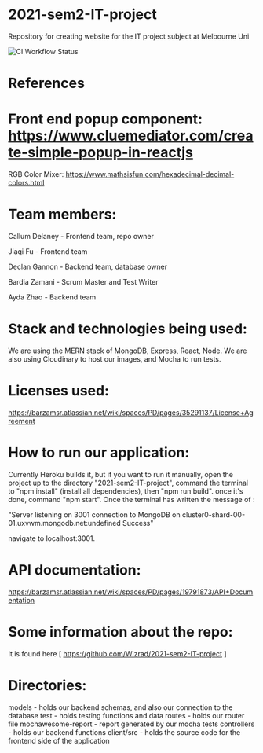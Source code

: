 # 2021-sem2-IT-project

Repository for creating website for the IT project subject at Melbourne Uni

![CI Workflow Status](https://github.com/github/docs/actions/workflows/node.js.yml/badge.svg)


# References

Front end popup component:
https://www.cluemediator.com/create-simple-popup-in-reactjs
=======
RGB Color Mixer: https://www.mathsisfun.com/hexadecimal-decimal-colors.html


# Team members:

Callum Delaney - Frontend team, repo owner

Jiaqi Fu - Frontend team

Declan Gannon - Backend team, database owner

Bardia Zamani - Scrum Master and Test Writer

Ayda Zhao - Backend team


# Stack and technologies being used:

We are using the MERN stack of MongoDB, Express, React, Node. We are also using Cloudinary to host our images, and Mocha to run tests.

# Licenses used:

https://barzamsr.atlassian.net/wiki/spaces/PD/pages/35291137/License+Agreement

# How to run our application:
Currently Heroku builds it, but if you want to run it manually, open the project up to the directory "2021-sem2-IT-project", command the terminal to "npm install" (install all dependencies), then "npm run build". once it's done, command "npm start". Once the terminal has written the message of :

"Server listening on 3001
connection to MongoDB on cluster0-shard-00-01.uxvwm.mongodb.net:undefined
Success"

navigate to localhost:3001.


# API documentation:
https://barzamsr.atlassian.net/wiki/spaces/PD/pages/19791873/API+Documentation


# Some information about the repo:

It is found here [ https://github.com/Wlzrad/2021-sem2-IT-project ]


# Directories:

models - holds our backend schemas, and also our connection to the database
test - holds testing functions and data
routes - holds our router file
mochawesome-report - report generated by our mocha tests
controllers - holds our backend functions
client/src - holds the source code for the frontend side of the application

